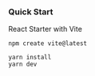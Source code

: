 ### Quick Start


React Starter with Vite
```
npm create vite@latest
```

```
yarn install
yarn dev
```

